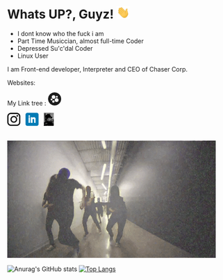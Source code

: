 <!DOCTYPE html>


<html>

<head>
  
# Whats UP?, Guyz! <img src="https://github.com/MacallanTheRoot/MacallanTheRoot/blob/main/assets/wave.gif" width="30px">
<head>

<body>
 
- I dont know who the fuck i am
- Part Time Musiccian, almost full-time Coder 
- Depressed Su'c'dal Coder
- Linux User
  
<p>I am Front-end developer, Interpreter and CEO of Chaser Corp.<p>

  <p>Websites:<br><p>
 
 My Link tree :   <a href="https://beacons.ai/macallantheroot"><img height="30" src="https://github.com/MacallanTheRoot/MacallanTheRoot/blob/main/assets/beacons.png?raw=true"></a>&nbsp;&nbsp;

    
  
  <a href="https://instagram.com/hamzaefesahinbas"><img height="30" src="https://github.com/MacallanTheRoot/MacallanTheRoot/blob/main/assets/instagram.png?raw=true"></a>&nbsp;&nbsp;
<a href="https://www.linkedin.com/in/hamza-efe-%C5%9F-018178213/"><img height="30" src="https://github.com/MacallanTheRoot/MacallanTheRoot/blob/main/assets/linkedin.png?raw=true"></a>&nbsp;&nbsp;
<a href="https://thatzme.rf.gd/"><img height="30" src="https://github.com/MacallanTheRoot/MacallanTheRoot/blob/main/assets/macallan.ico?raw=true"><a> 
  
  <br>      
<img src="https://github.com/MacallanTheRoot/MacallanTheRoot/blob/main/assets/niggaz.gif?raw=true">   
  <br>

![Anurag's GitHub stats](https://github-readme-stats.vercel.app/api?username=macallantheroot&show_icons=true&theme=tokyonight)
  [![Top Langs](https://github-readme-stats.vercel.app/api/top-langs/?username=macallantheroot&layout=compact)](https://github.com/anuraghazra/github-readme-stats)
